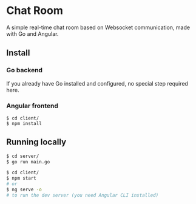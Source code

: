 # Chat Room

A simple real-time chat room based on Websocket communication, made with
Go and Angular.

## Install

### Go backend

If you already have Go installed and configured, no special step required here.

### Angular frontend

```
$ cd client/
$ npm install
```

## Running locally

```bash
$ cd server/
$ go run main.go
```

```bash
$ cd client/
$ npm start
# or
$ ng serve -o
# to run the dev server (you need Angular CLI installed)
```
